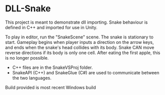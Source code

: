 # DLL-Snake
This project is meant to demonstrate dll importing. Snake behaviour is defined in C++ and imported for use in Unity.

To play in editor, run the "SnakeScene" scene. The snake is stationary to start. Gameplay begins when player inputs a direction on the arrow keys, and ends when the snake's head collides with its body. Snake CAN move reverse directions if its body is only one cell. After eating the first apple, this is no longer possible.

- C++ files are in the SnakeVSProj folder. 
- SnakeAPI (C++) and SnakeGlue (C#) are used to communicate between the two languages.

Build provided is most recent Windows build
